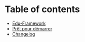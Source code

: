 # Table of contents

* [Edu-Framework](README.md)
* [Prêt pour démarrer](getting-started.md)
* [Changelog](changelog.md)
